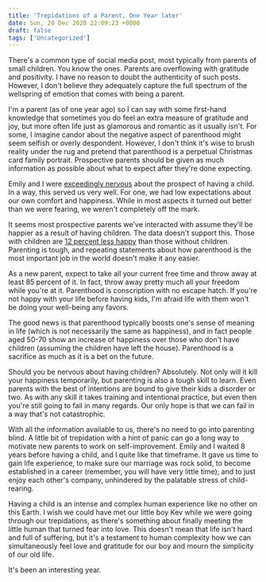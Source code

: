 ```yaml
---
title: 'Trepidations of a Parent, One Year later'
date: Sun, 20 Dec 2020 22:09:23 +0000
draft: false
tags: ['Uncategorized']
---
```


There's a common type of social media post, most typically from parents of small children. You know the ones. Parents are overflowing with gratitude and positivity. I have no reason to doubt the authenticity of such posts. However, I don't believe they adequately capture the full spectrum of the wellspring of emotion that comes with being a parent.

I'm a parent (as of one year ago) so I can say with some first-hand knowledge that sometimes you do feel an extra measure of gratitude and joy, but more often life just as glamorous and romantic as it usually isn't. For some, I imagine candor about the negative aspect of parenthood might seem selfish or overly despondent. However, I don't think it's wise to brush reality under the rug and pretend that parenthood is a perpetual Christmas card family portrait. Prospective parents should be given as much information as possible about what to expect after they're done expecting.

Emily and I were [exceedingly nervous](https://medium.com/@dallincoons/im-so-excited-for-you-guys-trepidations-of-a-soon-to-be-parent-21be7d92e546) about the prospect of having a child. In a way, this served us very well. For one, we had low expectations about our own comfort and happiness. While in most aspects it turned out better than we were fearing, we weren't completely off the mark.

It seems most prospective parents we've interacted with assume they'll be happier as a result of having children. The data doesn't support this. Those with children are [12 percent less happy](https://www.independent.co.uk/life-style/many-parents-will-say-kids-made-them-happier-they-re-probably-lying-a7124851.html) than those without children. Parenting is tough, and repeating statements about how parenthood is the most important job in the world doesn't make it any easier.

As a new parent, expect to take all your current free time and throw away at least 85 percent of it. In fact, throw away pretty much all your freedom while you're at it. Parenthood is conscription with no escape hatch. If you're not happy with your life before having kids, I'm afraid life with them won't be doing your well-being any favors.

The good news is that parenthood typically boosts one's sense of meaning in life (which is not necessarily the same as happiness), and in fact people aged 50-70 show an increase of happiness over those who don't have children (assuming the children have left the house). Parenthood is a sacrifice as much as it is a bet on the future.

Should you be nervous about having children? Absolutely. Not only will it kill your happiness temporarily, but parenting is also a tough skill to learn. Even parents with the best of intentions are bound to give their kids a disorder or two. As with any skill it takes training and intentional practice, but even then you're still going to fail in many regards. Our only hope is that we can fail in a way that's not catastrophic.

With all the information available to us, there's no need to go into parenting blind. A little bit of trepidation with a hint of panic can go a long way to motivate new parents to work on self-improvement. Emily and I waited 8 years before having a child, and I quite like that timeframe. It gave us time to gain life experience, to make sure our marriage was rock solid, to become established in a career (remember, you will have very little time), and to just enjoy each other's company, unhindered by the palatable stress of child-rearing.

Having a child is an intense and complex human experience like no other on this Earth. I wish we could have met our little boy Kev while we were going through our trepidations, as there's something about finally meeting the little human that turned fear into love. This doesn't mean that life isn't hard and full of suffering, but it's a testament to human complexity how we can simultaneously feel love and gratitude for our boy and mourn the simplicity of our old life.

It's been an interesting year.